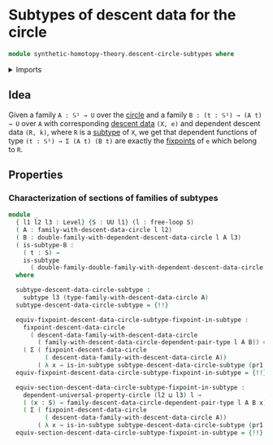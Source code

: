 # Subtypes of descent data for the circle

```agda
module synthetic-homotopy-theory.descent-circle-subtypes where
```

<details><summary>Imports</summary>

```agda
open import foundation.cartesian-product-types
open import foundation.dependent-pair-types
open import foundation.equivalences
open import foundation.functoriality-dependent-pair-types
open import foundation.identity-types
open import foundation.propositions
open import foundation.subtypes
open import foundation.type-arithmetic-cartesian-product-types
open import foundation.type-arithmetic-dependent-pair-types
open import foundation.universe-levels

open import synthetic-homotopy-theory.dependent-descent-circle
open import synthetic-homotopy-theory.descent-circle
open import synthetic-homotopy-theory.descent-circle-dependent-pair-types
open import synthetic-homotopy-theory.free-loops
open import synthetic-homotopy-theory.sections-descent-circle
open import synthetic-homotopy-theory.universal-property-circle
```

</details>

## Idea

Given a family `A : 𝕊¹ → U` over the
[circle](synthetic-homotopy-theory.circle.md) and a family
`B : (t : 𝕊¹) → (A t) → U` over `A` with corresponding
[descent data](synthetic-homotopy-theory.descent-circle.md) `(X, e)` and
dependent descent data `(R, k)`, where `R` is a
[subtype](foundation-core.subtypes.md) of `X`, we get that dependent functions
of type `(t : 𝕊¹) → Σ (A t) (B t)` are exactly the
[fixpoints](synthetic-homotopy-theory.sections-descent-circle.md) of `e` which
belong to `R`.

## Properties

### Characterization of sections of families of subtypes

```agda
module _
  { l1 l2 l3 : Level} {S : UU l1} (l : free-loop S)
  ( A : family-with-descent-data-circle l l2)
  ( B : double-family-with-dependent-descent-data-circle l A l3)
  ( is-subtype-B :
    ( t : S) →
    is-subtype
      ( double-family-double-family-with-dependent-descent-data-circle A B t))
  where

  subtype-descent-data-circle-subtype :
    subtype l3 (type-family-with-descent-data-circle A)
  subtype-descent-data-circle-subtype = {!!}

  equiv-fixpoint-descent-data-circle-subtype-fixpoint-in-subtype :
    fixpoint-descent-data-circle
      ( descent-data-family-with-descent-data-circle
        ( family-with-descent-data-circle-dependent-pair-type l A B)) ≃
    ( Σ ( fixpoint-descent-data-circle
          ( descent-data-family-with-descent-data-circle A))
        ( λ x → is-in-subtype subtype-descent-data-circle-subtype (pr1 x)))
  equiv-fixpoint-descent-data-circle-subtype-fixpoint-in-subtype = {!!}

  equiv-section-descent-data-circle-subtype-fixpoint-in-subtype :
    dependent-universal-property-circle (l2 ⊔ l3) l →
    ( (x : S) → family-descent-data-circle-dependent-pair-type l A B x) ≃
    ( Σ ( fixpoint-descent-data-circle
          ( descent-data-family-with-descent-data-circle A))
        ( λ x → is-in-subtype subtype-descent-data-circle-subtype (pr1 x)))
  equiv-section-descent-data-circle-subtype-fixpoint-in-subtype = {!!}
```
